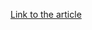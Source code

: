 [Link to the article](https://www.akamai.com/blog/security-research/2024/dec/2024-december-today-insights-tomorrow-outlook-2025)
